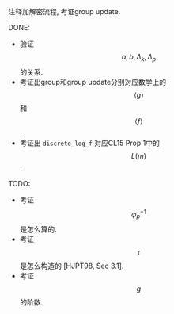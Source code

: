 注释加解密流程, 考证group update.

DONE:
* 验证 $$a, b, \Delta_k, \Delta_p$$ 的关系.
* 考证出group和group update分别对应数学上的 $$\left<g\right>$$ 和 $$\left<f\right>$$.
* 考证出 `discrete_log_f` 对应CL15 Prop 1中的 $$L(m)$$.

TODO: 
* 考证 $$\varphi_p^{-1}$$ 是怎么算的.
* 考证 $$\mathfrak{r}$$ 是怎么构造的 [HJPT98, Sec 3.1].
* 考证 $$g$$ 的阶数.